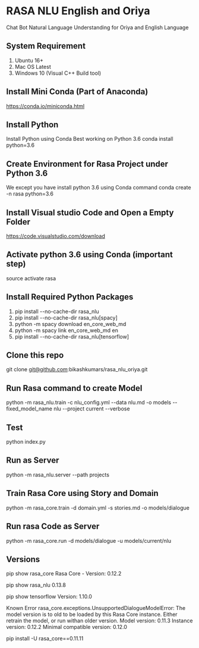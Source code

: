 # RASA NLU English and Oriya
Chat Bot Natural Language Understanding for Oriya and English Language

## System Requirement
1. Ubuntu 16+
2. Mac OS Latest
3. Windows 10 (Visual C++ Build tool)

## Install Mini Conda (Part of Anaconda)
https://conda.io/miniconda.html


## Install Python
Install Python using Conda
Best working on Python 3.6
conda install python=3.6

## Create Environment for Rasa Project under Python 3.6
We except you have install python 3.6 using Conda command
conda create -n rasa python=3.6

## Install Visual studio Code and Open a Empty Folder
https://code.visualstudio.com/download

## Activate python 3.6 using Conda (important step)
source activate rasa

## Install Required Python Packages
1. pip install  --no-cache-dir rasa_nlu
2. pip install  --no-cache-dir rasa_nlu[spacy]
3. python -m spacy download en_core_web_md
4. python -m spacy link en_core_web_md en
5. pip install  --no-cache-dir rasa_nlu[tensorflow]

## Clone this repo
git clone git@github.com:bikashkumars/rasa_nlu_oriya.git

## Run Rasa command to create Model
python -m rasa_nlu.train -c nlu_config.yml --data nlu.md -o models --fixed_model_name nlu --project current --verbose

## Test
python index.py

## Run as Server
python -m rasa_nlu.server --path projects


## Train Rasa Core using Story and Domain
python -m rasa_core.train -d domain.yml -s stories.md -o models/dialogue

## Run rasa Code as Server
python -m rasa_core.run -d models/dialogue -u models/current/nlu

## Versions
pip show rasa_core
Rasa Core - Version: 0.12.2

pip show rasa_nlu
0.13.8

pip show tensorflow
Version: 1.10.0

Known Error
rasa_core.exceptions.UnsupportedDialogueModelError: The model version is to old to be loaded by this Rasa Core instance. Either retrain the model, or run withan older version. Model version: 0.11.3 Instance version: 0.12.2 Minimal compatible version: 0.12.0

pip install -U rasa_core==0.11.11